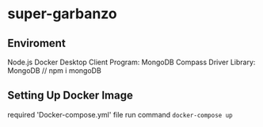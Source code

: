 # super-garbanzo

## Enviroment

Node.js
Docker Desktop
Client Program: MongoDB Compass
Driver Library: MongoDB // npm i mongoDB

## Setting Up Docker Image

required 'Docker-compose.yml' file
run command `docker-compose up`
